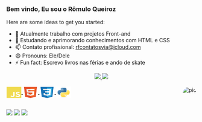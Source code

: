 ### Bem vindo, Eu sou o Rômulo Queiroz
Here are some ideas to get you started:

- 🔭 Atualmente trabalho com projetos Front-and
- 🌱 Estudando e aprimorando conhecimentos com HTML e CSS
- 📫 Contato profissional: rfcontatosvia@icloud.com
- 😄 Pronouns: Ele/Dele
- ⚡ Fun fact: Escrevo livros nas férias e ando de skate

<!-- Github Status -->

<div align="center">
  <a href="https://github.com/Romulo-Queiroz">
  <img height="180em" src="https://github-readme-stats.vercel.app/api?username=romulo-queiroz&show_icons=true&theme=dark&include_all_commits=true&count_private=true"/>
  <img height="180em" src="https://github-readme-stats.vercel.app/api/top-langs/?username=rafaballerini&layout=compact&langs_count=7&theme=dark"/>
</div>
<!--   Imagem de perfil & icones das linguagens -->
  <div style="display: inline_block"><br>
  <img align="center" alt="Js" height="30" width="40" src="https://raw.githubusercontent.com/devicons/devicon/master/icons/javascript/javascript-plain.svg">
  <img align="center" alt="HTML" height="30" width="40" src="https://raw.githubusercontent.com/devicons/devicon/master/icons/html5/html5-original.svg">
  <img align="center" alt="CSS" height="30" width="40" src="https://raw.githubusercontent.com/devicons/devicon/master/icons/css3/css3-original.svg">
  <img align="center" alt="Python" height="30" width="40" src="https://raw.githubusercontent.com/devicons/devicon/master/icons/python/python-original.svg">
  <img align="right" alt="pic" height="150" style="border-radius:50px;" src="https://cdn.discordapp.com/attachments/971490256543170694/971497137936412692/gif-github.gif">
</div>

  ##
  
<!--   Redes sociais -->
  
  <div>
 
  <a href="https://www.instagram.com/romuloqfreitas/" target="_blank"><img src="https://img.shields.io/badge/-Instagram-%23E4405F?style=for-the-badge&logo=instagram&logoColor=white" target="_blank"></a>
 <a href="https://discord.gg/MDV8RApg" target="_blank"><img src="https://img.shields.io/badge/Discord-7289DA?style=for-the-badge&logo=discord&logoColor=white" target="_blank"></a> 
  <a href="https://www.linkedin.com/in/rômuloqueiroz/" target="_blank"><img src="https://img.shields.io/badge/-LinkedIn-%230077B5?style=for-the-badge&logo=linkedin&logoColor=white" target="_blank"></a> 
   </div>
  
  
